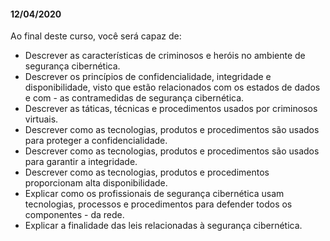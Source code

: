 #### 12/04/2020
Ao final deste curso, você será capaz de:

- Descrever as características de criminosos e heróis no ambiente de segurança cibernética.
- Descrever os princípios de confidencialidade, integridade e disponibilidade, visto que estão relacionados com os estados de dados e com - as contramedidas de segurança cibernética.
- Descrever as táticas, técnicas e procedimentos usados por criminosos virtuais.
- Descrever como as tecnologias, produtos e procedimentos são usados para proteger a confidencialidade.
- Descrever como as tecnologias, produtos e procedimentos são usados para garantir a integridade.
- Descrever como as tecnologias, produtos e procedimentos proporcionam alta disponibilidade.
- Explicar como os profissionais de segurança cibernética usam tecnologias, processos e procedimentos para defender todos os componentes - da rede.
- Explicar a finalidade das leis relacionadas à segurança cibernética.
